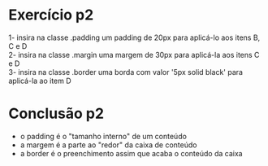 # Exercício p2
1- insira na classe .padding um padding de 20px para aplicá-lo aos itens B, C e D  
2- insira na classe .margin uma margem de 30px para aplicá-la aos itens C e D  
3- insira na classe .border uma borda com valor '5px solid black' para aplicá-la ao item D  
# Conclusão p2
- o padding é o "tamanho interno" de um conteúdo
- a margem é a parte ao "redor" da caixa de conteúdo
- a border é o preenchimento assim que acaba o conteúdo da caixa